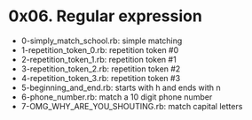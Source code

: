 # 0x06. Regular expression

- 0-simply_match_school.rb: simple matching
- 1-repetition_token_0.rb: repetition token #0
- 2-repetition_token_1.rb: repetition token #1
- 3-repetition_token_2.rb: repetition token #2
- 4-repetition_token_3.rb: repetition token #3
- 5-beginning_and_end.rb: starts with h and ends with n
- 6-phone_number.rb: match a 10 digit phone number
- 7-OMG_WHY_ARE_YOU_SHOUTING.rb: match capital letters
